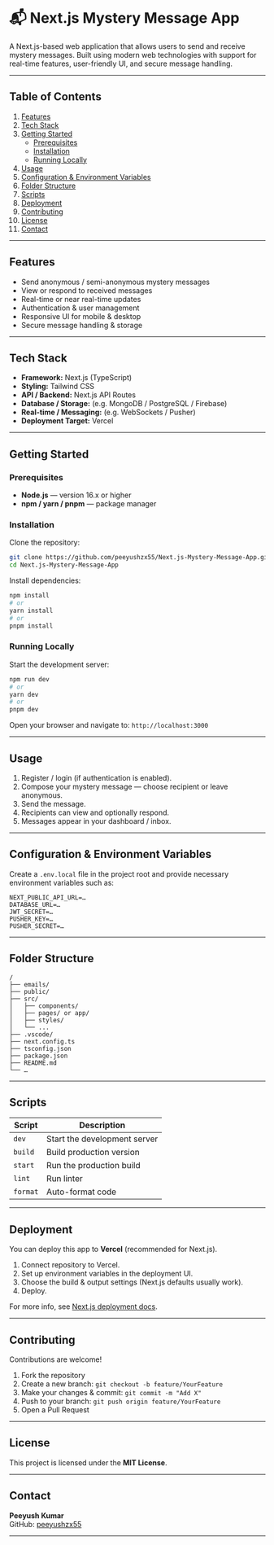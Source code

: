 # 📬 Next.js Mystery Message App

A Next.js-based web application that allows users to send and receive mystery messages. Built using modern web technologies with support for real-time features, user-friendly UI, and secure message handling.

---

## Table of Contents

1. [Features](#features)
2. [Tech Stack](#tech-stack)
3. [Getting Started](#getting-started)
   - [Prerequisites](#prerequisites)
   - [Installation](#installation)
   - [Running Locally](#running-locally)
4. [Usage](#usage)
5. [Configuration & Environment Variables](#configuration--environment-variables)
6. [Folder Structure](#folder-structure)
7. [Scripts](#scripts)
8. [Deployment](#deployment)
9. [Contributing](#contributing)
10. [License](#license)
11. [Contact](#contact)

---

## Features

- Send anonymous / semi-anonymous mystery messages
- View or respond to received messages
- Real-time or near real-time updates
- Authentication & user management
- Responsive UI for mobile & desktop
- Secure message handling & storage

---

## Tech Stack

- **Framework:** Next.js (TypeScript)
- **Styling:** Tailwind CSS
- **API / Backend:** Next.js API Routes
- **Database / Storage:** (e.g. MongoDB / PostgreSQL / Firebase)
- **Real-time / Messaging:** (e.g. WebSockets / Pusher)
- **Deployment Target:** Vercel

---

## Getting Started

### Prerequisites

- **Node.js** — version 16.x or higher
- **npm / yarn / pnpm** — package manager

### Installation

Clone the repository:

```bash
git clone https://github.com/peeyushzx55/Next.js-Mystery-Message-App.git
cd Next.js-Mystery-Message-App
```

Install dependencies:

```bash
npm install
# or
yarn install
# or
pnpm install
```

### Running Locally

Start the development server:

```bash
npm run dev
# or
yarn dev
# or
pnpm dev
```

Open your browser and navigate to: `http://localhost:3000`

---

## Usage

1. Register / login (if authentication is enabled).
2. Compose your mystery message — choose recipient or leave anonymous.
3. Send the message.
4. Recipients can view and optionally respond.
5. Messages appear in your dashboard / inbox.

---

## Configuration & Environment Variables

Create a `.env.local` file in the project root and provide necessary environment variables such as:

```text
NEXT_PUBLIC_API_URL=…
DATABASE_URL=…
JWT_SECRET=…
PUSHER_KEY=…
PUSHER_SECRET=…
```

---

## Folder Structure

```
/
├── emails/
├── public/
├── src/
│   ├── components/
│   ├── pages/ or app/
│   ├── styles/
│   └── ...
├── .vscode/
├── next.config.ts
├── tsconfig.json
├── package.json
├── README.md
└── …
```

---

## Scripts

| Script   | Description                  |
| -------- | ---------------------------- |
| `dev`    | Start the development server |
| `build`  | Build production version     |
| `start`  | Run the production build     |
| `lint`   | Run linter                   |
| `format` | Auto-format code             |

---

## Deployment

You can deploy this app to **Vercel** (recommended for Next.js).

1. Connect repository to Vercel.
2. Set up environment variables in the deployment UI.
3. Choose the build & output settings (Next.js defaults usually work).
4. Deploy.

For more info, see [Next.js deployment docs](https://nextjs.org/docs/deployment).

---

## Contributing

Contributions are welcome!

1. Fork the repository
2. Create a new branch: `git checkout -b feature/YourFeature`
3. Make your changes & commit: `git commit -m "Add X"`
4. Push to your branch: `git push origin feature/YourFeature`
5. Open a Pull Request

---

## License

This project is licensed under the **MIT License**.

---

## Contact

**Peeyush Kumar**  
GitHub: [peeyushzx55](https://github.com/peeyushzx55)

---
